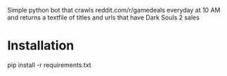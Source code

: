 Simple python bot that crawls reddit.com/r/gamedeals everyday at 10 AM and returns a textfile of titles and urls that have Dark Souls 2 sales


<h1> Installation </h1>
pip install -r requirements.txt
